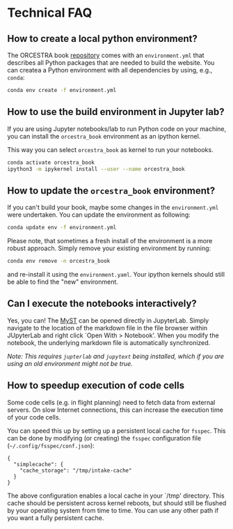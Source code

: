 # Technical FAQ

## How to create a local python environment?

The ORCESTRA book [repository](http://github.com/orcestra-campaign/book) comes
with an `environment.yml` that describes all Python packages that are needed to
build the website.  You can createa a Python environment with all dependencies by
using, e.g., `conda`:

```bash
conda env create -f environment.yml
```

## How to use the build environment in Jupyter lab?

If you are using Jupyter notebooks/lab to run Python code on your machine, you
can install the `orcestra_book` environment as an ipython kernel.

This way you can select `orcestra_book` as kernel to run your notebooks.

```bash
conda activate orcestra_book
ipython3 -m ipykernel install --user --name orcestra_book
```

## How to update the `orcestra_book` environment?

If you can't build your book, maybe some changes in the `environment.yml` were undertaken.
You can update the environment as following:

```bash
conda update env -f environment.yml
```

Please note, that sometimes a fresh install of the environment is a more robust approach.
Simply remove your existing environment by running:
```bash
conda env remove -n orcestra_book
```
and re-install it using the `environment.yaml`.
Your ipython kernels should still be able to find the "new" environment.

## Can I execute the notebooks interactively?

Yes, you can! The [MyST](https://mystmd.org) can be opened directly in
JupyterLab. Simply navigate to the location of the markdown file in the file
browser within JUpyterLab and right click `Open With > Notebook'. When you 
modify the notebook, the underlying markdown file is automatically synchronized.

_Note: This requires `jupterlab` and `jupytext` being installed, which if you 
are using an old environment might not be true._


## How to speedup execution of code cells

Some code cells (e.g. in flight planning) need to fetch data from external
servers. On slow Internet connections, this can increase the execution time of
your code cells.

You can speed this up by setting up a persistent local cache for `fsspec`. This
can be done by modifying (or creating) the `fsspec` configuration file
(`~/.config/fsspec/conf.json`):
```
{
  "simplecache": {
    "cache_storage": "/tmp/intake-cache"
  }
}
```
The above configuration enables a local cache in your `/tmp' directory. This
cache should be persistent across kernel reboots, but should still be flushed
by your operating system from time to time. You can use any other path if you
want a fully persistent cache.
